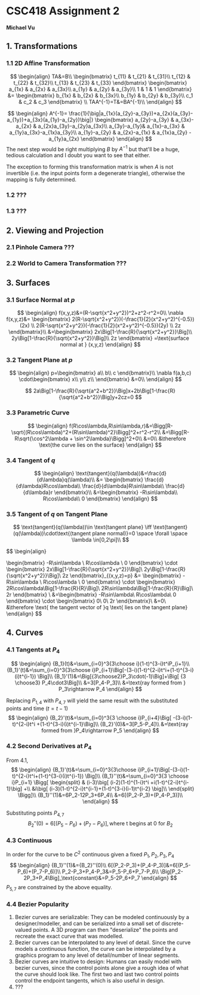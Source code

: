 # CSC418 Assignment 2

**Michael Vu**

**<CDF ID>**

## 1. Transformations

### 1.1 2D Affine Transformation

$$
\begin{align}
TA&=B\\
\begin{bmatrix}
t_{11} & t_{21} & t_{31}\\
t_{12} & t_{22} & t_{32}\\
t_{13} & t_{23} & t_{33}
\end{bmatrix}
\begin{bmatrix}
a_{1x} & a_{2x} & a_{3x}\\
a_{1y} & a_{2y} & a_{3y}\\
1 & 1 & 1
\end{bmatrix}
&=
\begin{bmatrix}
b_{1x} & b_{2x} & b_{3x}\\
b_{1y} & b_{2y} & b_{3y}\\
c_1 & c_2 & c_3
\end{bmatrix}
\\
TAA^{-1}=T&=BA^{-1}\\
\end{align}
$$


$$
\begin{align}
A^{-1}=
\frac{1}{\big|a_{1x}(a_{2y}-a_{3y})+a_{2x}(a_{3y}-a_{1y})+a_{3x}(a_{1y}-a_{2y})\big|}
\begin{bmatrix}
a_{2y}-a_{3y} & a_{3x}-a_{2x} & a_{2x}a_{3y}-a_{2y}a_{3x}\\
 a_{3y}-a_{1y}& a_{1x}-a_{3x} & a_{1y}a_{3x}-a_{1x}a_{3y}\\
a_{1y}-a_{2y} & a_{2x}-a_{1x} & a_{1x}a_{2y} - a_{1y}a_{2x}
\end{bmatrix}
\end{align}
$$
The next step would be right multiplying $B$ by $A^{-1}$ but that'll be a huge, tedious calculation and I doubt you want to see that either.

The exception to forming this transformation matrix is when $A$ is not invertible (i.e. the input points form a degenerate triangle), otherwise the mapping is fully determined.

### 1.2 ???

### 1.3 ???

## 2. Viewing and Projection

### 2.1 Pinhole Camera ???

### 2.2 World to Camera Transformation ???

## 3. Surfaces

### 3.1 Surface Normal at $p$

$$
\begin{align}
f(x,y,z)&=(R-\sqrt{x^2+y^2})^2+z^2-r^2=0\\
\nabla f(x,y,z)&=
\begin{bmatrix}
2(R-\sqrt{x^2+y^2})(-\frac{1}{2}(x^2+y^2)^{-0.5})(2x) \\
2(R-\sqrt{x^2+y^2})(-\frac{1}{2}(x^2+y^2)^{-0.5})(2y) \\
2z
\end{bmatrix}\\
&=\begin{bmatrix}
2x\Big[1-\frac{R}{\sqrt{x^2+y^2}}\Big]\\
2y\Big[1-\frac{R}{\sqrt{x^2+y^2}}\Big]\\
2z
\end{bmatrix}
=\text{surface normal at } (x,y,z)
\end{align}
$$

### 3.2 Tangent Plane at $p$

$$
\begin{align}
p=\begin{bmatrix}
a\\
b\\
c
\end{bmatrix}\\
\nabla f(a,b,c) \cdot\begin{bmatrix}
x\\
y\\
z\\
\end{bmatrix}
&=0\\
\end{align}
$$

$$
2a\Big[1-\frac{R}{\sqrt{a^2+b^2}}\Big]x+2b\Big[1-\frac{R}{\sqrt{a^2+b^2}}\Big]y+2cz=0
$$

### 3.3 Parametric Curve

$$
\begin{align}
f(R\cos\lambda,R\sin\lambda,r)&=\Bigg[R-\sqrt{(R\cos\lambda)^2+(R\sin\lambda)^2}\Bigg]^2+r^2-r^2\\
&=\Bigg[R-R\sqrt{\cos^2\lambda + \sin^2\lambda}\Bigg]^2+0\\
&=0\\
&\therefore \text{the curve lies on the surface}
\end{align}
$$

### 3.4 Tangent of $q$

$$
\begin{align}
\text{tangent}(q(\lambda))&=\frac{d}{d\lambda}q(\lambda)\\
&= \begin{bmatrix}
\frac{d}{d\lambda}R\cos\lambda\\
\frac{d}{d\lambda}R\sin\lambda\\
\frac{d}{d\lambda}r
\end{bmatrix}\\
&=\begin{bmatrix}
-R\sin\lambda\\
R\cos\lambda\\
0
\end{bmatrix}
\end{align}
$$

### 3.5 Tangent of $q$ on Tangent Plane

$$
\text{tangent}(q(\lambda))\in \text{tangent plane} \iff \text{tangent}(q(\lambda))\cdot\text{(tangent plane normal)}=0 \space \forall \space \lambda \in[0,2\pi]\\
$$

$$
\begin{align}

\begin{bmatrix}
-R\sin\lambda \\
R\cos\lambda \\
0
\end{bmatrix}
\cdot
\begin{bmatrix}
2x\Big[1-\frac{R}{\sqrt{x^2+y^2}}\Big]\\
2y\Big[1-\frac{R}{\sqrt{x^2+y^2}}\Big]\\
2z
\end{bmatrix}_{(x,y,z)=p}
&=
\begin{bmatrix}
-R\sin\lambda \\
R\cos\lambda \\
0
\end{bmatrix}
\cdot
\begin{bmatrix}
2R\cos\lambda\Big[1-\frac{R}{R}\Big]\\
2R\sin\lambda\Big[1-\frac{R}{R}\Big]\\
2r
\end{bmatrix}
\\
&=\begin{bmatrix}
-R\sin\lambda\\
R\cos\lambda\\
0
\end{bmatrix}
\cdot
\begin{bmatrix}
0\\
0\\
2r
\end{bmatrix}\\
&=0\\
&\therefore \text{ the tangent vector of }q \text{ lies on the tangent plane}
\end{align}
$$



## 4. Curves

### 4.1 Tangents at $P_4$

$$
\begin{align}
{B_1}(t)&=\sum_{i=0}^3{3\choose i}(1-t)^{3-i}t^iP_{i+1}\\
{B_1}'(t)&=\sum_{i=0}^3{3\choose i}P_{i+1}\Big[-(3-i)(1-t)^{2-i}t^i+(1-t)^{3-i}(i)t^{i-1}) \Big]\\
{B_1}'(1)&=\Big[{3\choose2}P_3\cdot(-1)\Big]+\Big[ {3 \choose3} P_4\cdot3\Big]\\
&=3[P_4-P_3]\\
&=\text{ray formed from } P_3\rightarrow P_4
\end{align}
$$

Replacing $P_{1,4}$ with $P_{4,7}$ will yield the same result with the substituted points and time ($t=t-1$)
$$
\begin{align}
{B_2}'(t)&=\sum_{i=0}^3{3 \choose i}P_{i+4}\Big[ -(3-i)(1-t)^{2-i}t^i +(1-t)^{3-i}(i)t^{i-1}\Big]\\
{B_2}'(0)&=3[P_5-P_4]\\
&=\text{ray formed from }P_4\rightarrow P_5
\end{align}
$$

### 4.2 Second Derivatives at $P_4$

From $4.1$,
$$
\begin{align}
{B_1}'(t)&=\sum_{i=0}^3{3\choose i}P_{i+1}\Big[-(3-i)(1-t)^{2-i}t^i+(1-t)^{3-i}(i)t^{i-1}) \Big]\\
{B_1}''(t)&=\sum_{i=0}^3{3 \choose i}P_{i+1}
	\Bigg[
	\begin{split}
		& (i-3)\big[ (i-2)(1-t)^{1-i}t^i +i(1-t)^{2-i}t^{i-1}\big] +\\
		&i\big[ (i-3)(1-t)^{2-i}t^{i-1}+(1-t)^{3-i}(i-1)t^{i-2} \big]\\
	\end{split}
	\Bigg]\\
{B_1}''(1)&=6P_2-12P_3+6P_4\\
&=6[(P_2-P_3)+(P_4-P_3)]\\
\end{align}
$$

Substituting points $P_{4,7}$
$$
{B_2}''(0)=6[(P_5-P_6)+(P_7-P_6)], \text{where t begins at 0 for }B_2
$$

### 4.3 Continuous

In order for the curve to be $C^2$ continuous given a fixed $P_1,P_2,P_3, P_4$
$$
\begin{align}
{B_1}''(1)&={B_2}''(0)\\
6[(P_2-P_3)+(P_4-P_3)]&=6[(P_5-P_6)+(P_7-P_6)]\\
P_2-P_3+P_4-P_3&=P_5-P_6+P_7-P_6\\
\Big[P_2-2P_3+P_4\Big]_\text{constant}&=P_5-2P_6+P_7
\end{align}
$$
$P_{5,7}$ are constrained by the above equality.

### 4.4 Bezier Popularity

1. Bezier curves are serializable: They can be modeled continuously by a designer/modeller, and can be serialized into a small set of discrete-valued points. A 3D program can then "deserialize" the points and recreate the exact curve that was modelled.
2. Bezier curves can be interpolated to any level of detail. Since the curve models a continuous function, the curve can be interpolated by a graphics program to any level of detail/number of linear segments.
3. Bezier curves are intuitive to design: Humans can easily model with bezier curves, since the control points alone give a rough idea of what the curve should look like. The first two and last two control points control the endpoint tangents, which is also useful in design.
4. ???